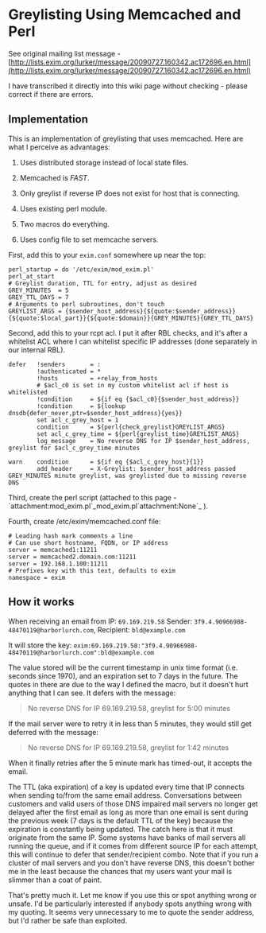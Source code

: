 Greylisting Using Memcached and Perl
====================================

See original mailing list message -
[http://lists.exim.org/lurker/message/20090727.160342.ac172696.en.html](http://lists.exim.org/lurker/message/20090727.160342.ac172696.en.html)

I have transcribed it directly into this wiki page without checking -
please correct if there are errors.

Implementation
--------------

This is an implementation of greylisting that uses memcached. Here are
what I perceive as advantages:

1.  Uses distributed storage instead of local state files.

2.  Memcached is *FAST*.

3.  Only greylist if reverse IP does not exist for host that is
    connecting.

4.  Uses existing perl module.

5.  Two macros do everything.

6.  Uses config file to set memcache servers.

First, add this to your `exim.conf` somewhere up near the top:

    perl_startup = do '/etc/exim/mod_exim.pl'
    perl_at_start
    # Greylist duration, TTL for entry, adjust as desired
    GREY_MINUTES  = 5
    GREY_TTL_DAYS = 7
    # Arguments to perl subroutines, don't touch
    GREYLIST_ARGS = {$sender_host_address}{${quote:$sender_address}}{${quote:$local_part}}{${quote:$domain}}{GREY_MINUTES}{GREY_TTL_DAYS}

Second, add this to your rcpt acl. I put it after RBL checks, and it's
after a whitelist ACL where I can whitelist specific IP addresses (done
separately in our internal RBL).

    defer   !senders       = :
            !authenticated = *
            !hosts         = +relay_from_hosts
            # $acl_c0 is set in my custom whitelist acl if host is whitelisted
            !condition     = ${if eq {$acl_c0}{$sender_host_address}}
            !condition     = ${lookup dnsdb{defer_never,ptr=$sender_host_address}{yes}}
            set acl_c_grey_host = 1
            condition      = ${perl{check_greylist}GREYLIST_ARGS}
            set acl_c_grey_time = ${perl{greylist_time}GREYLIST_ARGS}
            log_message    = No reverse DNS for IP $sender_host_address, greylist for $acl_c_grey_time minutes

    warn    condition      = ${if eq {$acl_c_grey_host}{1}}
            add_header     = X-Greylist: $sender_host_address passed GREY_MINUTES minute greylist, was greylisted due to missing reverse DNS

Third, create the perl script (attached to this page -
\`attachment:mod\_exim.pl\`\_mod\_exim.pl\`attachment:None\`\_ ).

Fourth, create /etc/exim/memcached.conf file:

    # Leading hash mark comments a line
    # Can use short hostname, FQDN, or IP address
    server = memcached1:11211
    server = memcached2.domain.com:11211
    server = 192.168.1.100:11211
    # Prefixes key with this text, defaults to exim
    namespace = exim

How it works
------------

When receiving an email from IP: `69.169.219.58` Sender:
`3f9.4.90966988-48470119@harborlurch.com`, Recipient: `bld@example.com`

It will store the key:
`exim:69.169.219.58:"3f9.4.90966988-48470119@harborlurch.com":bld@example.com`

The value stored will be the current timestamp in unix time format (i.e.
seconds since 1970), and an expiration set to 7 days in the future. The
quotes in there are due to the way I defined the macro, but it doesn't
hurt anything that I can see. It defers with the message:

> No reverse DNS for IP 69.169.219.58, greylist for 5:00 minutes

If the mail server were to retry it in less than 5 minutes, they would
still get deferred with the message:

> No reverse DNS for IP 69.169.219.58, greylist for 1:42 minutes

When it finally retries after the 5 minute mark has timed-out, it
accepts the email.

The TTL (aka expiration) of a key is updated every time that IP connects
when sending to/from the same email address. Conversations between
customers and valid users of those DNS impaired mail servers no longer
get delayed after the first email as long as more than one email is sent
during the previous week (7 days is the default TTL of the key) because
the expiration is constantly being updated. The catch here is that it
must originate from the same IP. Some systems have banks of mail servers
all running the queue, and if it comes from different source IP for each
attempt, this will continue to defer that sender/recipient combo. Note
that if you run a cluster of mail servers and you don't have reverse
DNS, this doesn't bother me in the least because the chances that my
users want your mail is slimmer than a coat of paint.

That's pretty much it. Let me know if you use this or spot anything
wrong or unsafe. I'd be particularly interested if anybody spots
anything wrong with my quoting. It seems very unnecessary to me to quote
the sender address, but I'd rather be safe than exploited.
